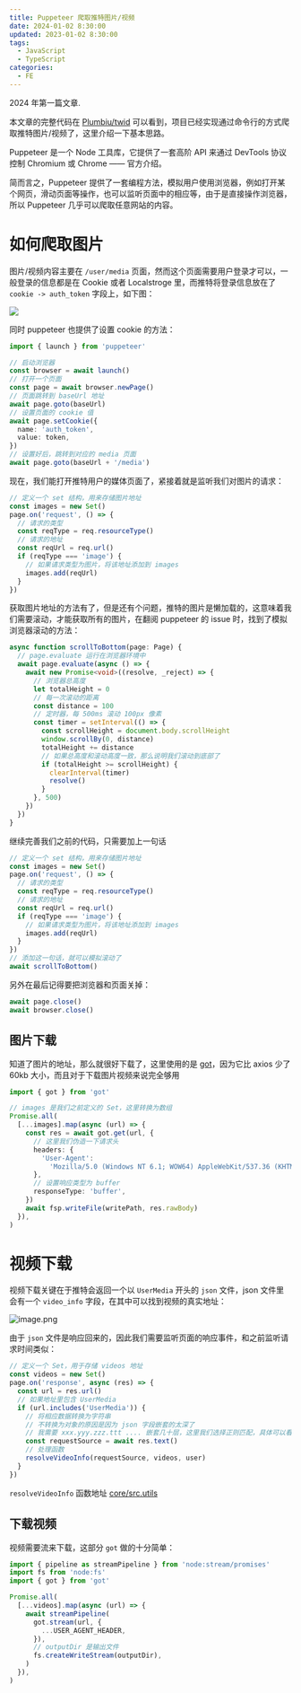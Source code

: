 ```yaml
---
title: Puppeteer 爬取推特图片/视频
date: 2024-01-02 8:30:00
updated: 2023-01-02 8:30:00
tags:
  - JavaScript
  - TypeScript
categories:
  - FE
---
```


2024 年第一篇文章.

本文章的完整代码在 [Plumbiu/twid](https://github.com/Plumbiu/twid) 可以看到，项目已经实现通过命令行的方式爬取推特图片/视频了，这里介绍一下基本思路。

Puppeteer  是一个 Node 工具库，它提供了一套高阶 API 来通过 DevTools 协议控制 Chromium 或 Chrome —— 官方介绍。

简而言之，Puppeteer 提供了一套编程方法，模拟用户使用浏览器，例如打开某个网页，滑动页面等操作，也可以监听页面中的相应等，由于是直接操作浏览器，所以 Puppeteer 几乎可以爬取任意网站的内容。

# 如何爬取图片

图片/视频内容主要在 `/user/media` 页面，然而这个页面需要用户登录才可以，一般登录的信息都是在 Cookie 或者 Localstroge 里，而推特将登录信息放在了 `cookie -> auth_token` 字段上，如下图：

![](https://plumbiu.github.io/blogImg/ea34b17b85fc4fcab2379556a9a9d7d6~tplv-k3u1fbpfcp-jj-mark:0:0:0:0:q75.image#)

同时 puppeteer 也提供了设置 cookie 的方法：

```ts
import { launch } from 'puppeteer'

// 启动浏览器
const browser = await launch()
// 打开一个页面
const page = await browser.newPage()
// 页面跳转到 baseUrl 地址
await page.goto(baseUrl)
// 设置页面的 cookie 值
await page.setCookie({
  name: 'auth_token',
  value: token,
})
// 设置好后，跳转到对应的 media 页面
await page.goto(baseUrl + '/media')
```

现在，我们能打开推特用户的媒体页面了，紧接着就是监听我们对图片的请求：

```ts
// 定义一个 set 结构，用来存储图片地址
const images = new Set()
page.on('request', () => {
  // 请求的类型
  const reqType = req.resourceType()
  // 请求的地址
  const reqUrl = req.url()
  if (reqType === 'image') {
    // 如果请求类型为图片，将该地址添加到 images
    images.add(reqUrl)
  }
})
```

获取图片地址的方法有了，但是还有个问题，推特的图片是懒加载的，这意味着我们需要滚动，才能获取所有的图片，在翻阅 puppeteer 的 issue 时，找到了模拟浏览器滚动的方法：

```ts
async function scrollToBottom(page: Page) {
  // page.evaluate 运行在浏览器环境中
  await page.evaluate(async () => {
    await new Promise<void>((resolve, _reject) => {
      // 浏览器总高度
      let totalHeight = 0
      // 每一次滚动的距离
      const distance = 100
      // 定时器，每 500ms 滚动 100px 像素
      const timer = setInterval(() => {
        const scrollHeight = document.body.scrollHeight
        window.scrollBy(0, distance)
        totalHeight += distance
        // 如果总高度和滚动高度一致，那么说明我们滚动到底部了
        if (totalHeight >= scrollHeight) {
          clearInterval(timer)
          resolve()
        }
      }, 500)
    })
  })
}
```

继续完善我们之前的代码，只需要加上一句话

```ts
// 定义一个 set 结构，用来存储图片地址
const images = new Set()
page.on('request', () => {
  // 请求的类型
  const reqType = req.resourceType()
  // 请求的地址
  const reqUrl = req.url()
  if (reqType === 'image') {
    // 如果请求类型为图片，将该地址添加到 images
    images.add(reqUrl)
  }
})
// 添加这一句话，就可以模拟滚动了
await scrollToBottom()
```

另外在最后记得要把浏览器和页面关掉：

```ts
await page.close()
await browser.close()
```

## 图片下载

知道了图片的地址，那么就很好下载了，这里使用的是 [got](https://www.npmjs.com/package/got)，因为它比 axios 少了 60kb 大小，而且对于下载图片视频来说完全够用

```ts
import { got } from 'got'

// images 是我们之前定义的 Set，这里转换为数组
Promise.all(
  [...images].map(async (url) => {
    const res = await got.get(url, {
      // 这里我们伪造一下请求头
      headers: {
        'User-Agent':
          'Mozilla/5.0 (Windows NT 6.1; WOW64) AppleWebKit/537.36 (KHTML, like Gecko) Chrome/39.0.2171.71 Safari/537.36',
      },
      // 设置响应类型为 buffer
      responseType: 'buffer',
    })
    await fsp.writeFile(writePath, res.rawBody)
  }),
)
```

# 视频下载

视频下载关键在于推特会返回一个以 `UserMedia` 开头的 `json` 文件，json 文件里会有一个 `video_info` 字段，在其中可以找到视频的真实地址：

![image.png](https://p3-juejin.byteimg.com/tos-cn-i-k3u1fbpfcp/b09a7628452f4535a04c2a150643e4e2~tplv-k3u1fbpfcp-jj-mark:0:0:0:0:q75.image#?w=818&h=704&s=111046&e=png&b=292929)

由于 `json` 文件是响应回来的，因此我们需要监听页面的响应事件，和之前监听请求时间类似：

```ts
// 定义一个 Set，用于存储 videos 地址
const videos = new Set()
page.on('response', async (res) => {
  const url = res.url()
  // 如果地址里包含 UserMedia
  if (url.includes('UserMedia')) {
    // 将相应数据转换为字符串
    // 不转换为对象的原因是因为 json 字段嵌套的太深了
    // 我需要 xxx.yyy.zzz.ttt .... 嵌套几十层，这里我们选择正则匹配，具体可以看项目里的代码
    const requestSource = await res.text()
    // 处理函数
    resolveVideoInfo(requestSource, videos, user)
  }
})
```

`resolveVideoInfo` 函数地址 [core/src.utils](https://github.com/Plumbiu/twid/blob/main/packages/core/src/utils.ts#L48C1-L85C2)

## 下载视频

视频需要流来下载，这部分 `got` 做的十分简单：

```ts
import { pipeline as streamPipeline } from 'node:stream/promises'
import fs from 'node:fs'
import { got } from 'got'

Promise.all(
  [...videos].map(async (url) => {
    await streamPipeline(
      got.stream(url, {
        ...USER_AGENT_HEADER,
      }),
      // outputDir 是输出文件
      fs.createWriteStream(outputDir),
    )
  }),
)
```
